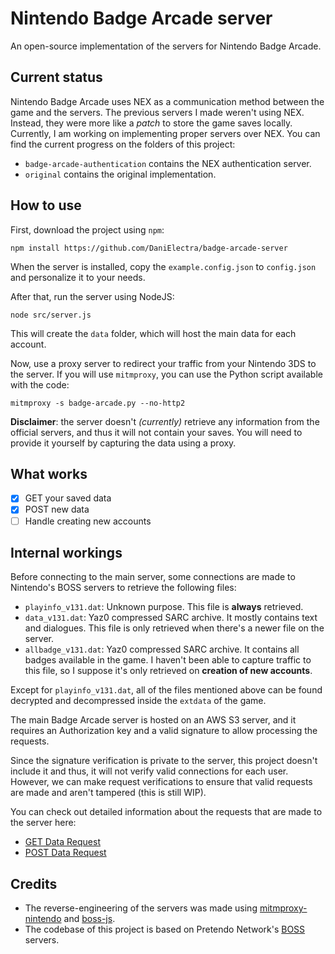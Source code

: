 # Nintendo Badge Arcade server

An open-source implementation of the servers for Nintendo Badge Arcade.  

## Current status  

Nintendo Badge Arcade uses NEX as a communication method between the game and the servers. The previous servers I made weren't using NEX. Instead, they were more like a *patch* to store the game saves locally.  
Currently, I am working on implementing proper servers over NEX. You can find the current progress on the folders of this project:  

- `badge-arcade-authentication` contains the NEX authentication server.  
- `original` contains the original implementation.  

## How to use

First, download the project using `npm`:

```shell
npm install https://github.com/DaniElectra/badge-arcade-server
```

When the server is installed, copy the `example.config.json` to `config.json` and personalize it to your needs.

After that, run the server using NodeJS:  

```shell
node src/server.js
```

This will create the `data` folder, which will host the main data for each account.

Now, use a proxy server to redirect your traffic from your Nintendo 3DS to the server. If you will use `mitmproxy`, you can use the Python script available with the code:  

```shell
mitmproxy -s badge-arcade.py --no-http2
```

**Disclaimer**: the server doesn't *(currently)* retrieve any information from the official servers, and thus it will not contain your saves. You will need to provide it yourself by capturing the data using a proxy.  

## What works  

- [x] GET your saved data  
- [x] POST new data  
- [ ] Handle creating new accounts

## Internal workings  

Before connecting to the main server, some connections are made to Nintendo's BOSS servers to retrieve the following files:  

- `playinfo_v131.dat`: Unknown purpose. This file is **always** retrieved.  
- `data_v131.dat`: Yaz0 compressed SARC archive. It mostly contains text and dialogues. This file is only retrieved when there's a newer file on the server.  
- `allbadge_v131.dat`: Yaz0 compressed SARC archive. It contains all badges available in the game. I haven't been able to capture traffic to this file, so I suppose it's only retrieved on **creation of new accounts**.  

Except for `playinfo_v131.dat`, all of the files mentioned above can be found decrypted and decompressed inside the `extdata` of the game.

The main Badge Arcade server is hosted on an AWS S3 server, and it requires an Authorization key and a valid signature to allow processing the requests.  

Since the signature verification is private to the server, this project doesn't include it and thus, it will not verify valid connections for each user. However, we can make request verifications to ensure that valid requests are made and aren't tampered (this is still WIP).

You can check out detailed information about the requests that are made to the server here:  

- [GET Data Request](docs/get-data.md)
- [POST Data Request](docs/post-data.md)

## Credits  

- The reverse-engineering of the servers was made using [mitmproxy-nintendo](https://github.com/superwhiskers/mitmproxy-nintendo) and [boss-js](https://github.com/PretendoNetwork/boss-js).  
- The codebase of this project is based on Pretendo Network's [BOSS](https://github.com/PretendoNetwork/BOSS) servers.
